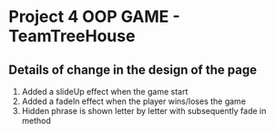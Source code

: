 # Project 4 OOP GAME - TeamTreeHouse

## Details of change in the design of the page

1) Added a slideUp effect when the game start
2) Added a fadeIn effect when the player wins/loses the game
3) Hidden phrase is shown letter by letter with subsequently fade in method
